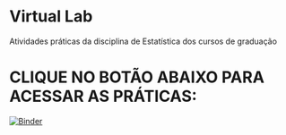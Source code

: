 # Virtual Lab
Atividades práticas da disciplina de Estatística dos cursos de graduação

# CLIQUE NO BOTÃO ABAIXO PARA ACESSAR AS PRÁTICAS:

[![Binder](https://mybinder.org/badge_logo.svg)](https://mybinder.org/v2/gh/pliniostat/virtual_lab/master)
